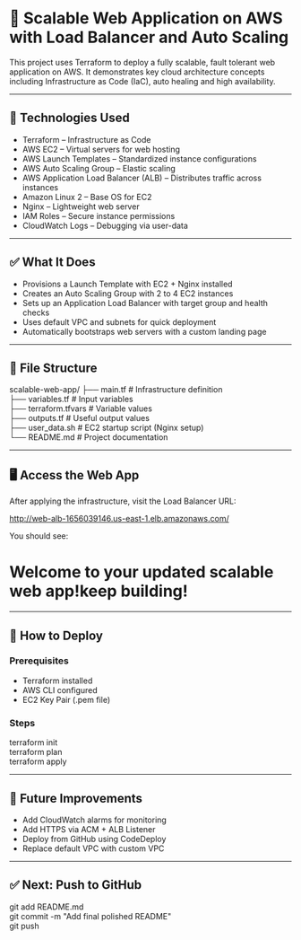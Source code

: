 # 🚀 Scalable Web Application on AWS with Load Balancer and Auto Scaling

This project uses Terraform to deploy a fully scalable, fault tolerant web application on AWS. It demonstrates key cloud architecture concepts including Infrastructure as Code (IaC), auto healing and high availability.

---

## 🧰 Technologies Used

- Terraform – Infrastructure as Code
- AWS EC2 – Virtual servers for web hosting
- AWS Launch Templates – Standardized instance configurations
- AWS Auto Scaling Group – Elastic scaling
- AWS Application Load Balancer (ALB) – Distributes traffic across instances
- Amazon Linux 2 – Base OS for EC2
- Nginx – Lightweight web server
- IAM Roles – Secure instance permissions
- CloudWatch Logs – Debugging via user-data

---

## ✅ What It Does

- Provisions a Launch Template with EC2 + Nginx installed
- Creates an Auto Scaling Group with 2 to 4 EC2 instances
- Sets up an Application Load Balancer with target group and health checks
- Uses default VPC and subnets for quick deployment
- Automatically bootstraps web servers with a custom landing page

---

## 📂 File Structure

scalable-web-app/
├── main.tf             # Infrastructure definition  
├── variables.tf        # Input variables  
├── terraform.tfvars    # Variable values  
├── outputs.tf          # Useful output values  
├── user_data.sh        # EC2 startup script (Nginx setup)  
└── README.md           # Project documentation

---

## 🖥️ Access the Web App

After applying the infrastructure, visit the Load Balancer URL:

http://web-alb-1656039146.us-east-1.elb.amazonaws.com/

You should see:

<h1>Welcome to your updated scalable web app!keep building! </h1>

---

## 🧪 How to Deploy

### Prerequisites
- Terraform installed  
- AWS CLI configured  
- EC2 Key Pair (.pem file)

### Steps
terraform init  
terraform plan  
terraform apply

---

## 📌 Future Improvements

- Add CloudWatch alarms for monitoring  
- Add HTTPS via ACM + ALB Listener  
- Deploy from GitHub using CodeDeploy  
- Replace default VPC with custom VPC

---

## ✅ Next: Push to GitHub

git add README.md  
git commit -m "Add final polished README"  
git push



